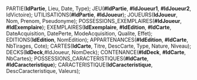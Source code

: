 PARTIE(__IdPartie__, Lieu, Date, Type);
JEU(__#IdPartie__, __#IdJoueur1__, __#IdJoueur2__, IdVictoire);
UTILISATIONS(__#IdPartie__, __#IdJoueur__);
JOUEURS(__IdJoueur__, Nom, Prenom, Pseudonyme);
POSSESSIONS_EXEMPLAIRES(__#IdJoueur__, __#IdExemplaire__);
EXEMPLAIRES(__IdExemplaire__, __#IdEdition__, __#IdCarte__, DateAcquisition, DatePerte, ModeAcquisition, Qualite, Effet);
EDITIONS(__IdEdition__, NomEdition);
APPARTENANCES(__#IdEdition__, __#IdCarte__, NbTirages, Cote);
CARTES(__IdCarte__, Titre, DescCarte, Type, Nature, Niveau);
DECKS(__IdDeck__,#IdJoueur, NomDeck);
CONTENANCE(__#IdDeck__, __#IdCarte__, NbCartes);
POSSESSIONS_CARACTERISTIQUES(__#IdCarte__, __#IdCaracteristique__);
CARACTERISTIQUE(__IdCaracteristique__, DescCaracteristique, Valeurs);
